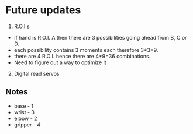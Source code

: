 # Future updates

1. R.O.I.s
* if hand is R.O.I. A then there are 3 possibilities going ahead from B, C or D.
* each possibility contains 3 moments each therefore 3*3=9.
* there are 4 R.O.I. hence there are 4*9=36 combinations.
* Need to figure out a way to optimize it

2. Digital read servos


## Notes
* base - 1
* wrist - 3
* elbow - 2
* gripper - 4
